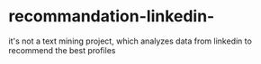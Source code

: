 # recommandation-linkedin-
it's not a text mining project, which analyzes data from linkedin to recommend the best profiles

